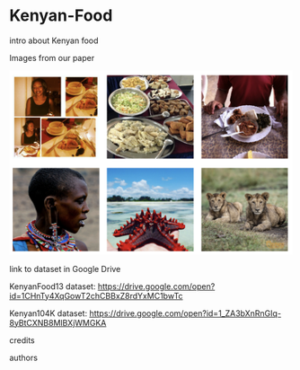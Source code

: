 # Kenyan-Food

intro about Kenyan food


Images from our paper

![Kenya104K Image Samples](img/kenya104.png)

link to dataset in Google Drive

KenyanFood13 dataset: https://drive.google.com/open?id=1CHnTy4XqGowT2chCBBxZ8rdYxMC1bwTc

Kenyan104K dataset: https://drive.google.com/open?id=1_ZA3bXnRnGIq-8yBtCXNB8MlBXjWMGKA

credits

authors


